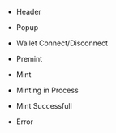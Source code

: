 

- Header 
  
- Popup
- Wallet Connect/Disconnect
- Premint
- Mint
- Minting in Process
- Mint Successfull
- Error